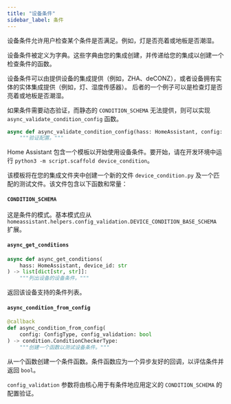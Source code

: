```yaml
---
title: "设备条件"
sidebar_label: 条件
---
```


设备条件允许用户检查某个条件是否满足。例如，灯是否亮着或地板是否潮湿。

设备条件被定义为字典。这些字典由您的集成创建，并传递给您的集成以创建一个检查条件的函数。

设备条件可以由提供设备的集成提供（例如，ZHA、deCONZ），或者设备拥有实体的实体集成提供（例如，灯、湿度传感器）。
后者的一个例子可以是检查灯是否亮着或地板是否潮湿。

如果条件需要动态验证，而静态的 `CONDITION_SCHEMA` 无法提供，则可以实现 `async_validate_condition_config` 函数。

```py
async def async_validate_condition_config(hass: HomeAssistant, config: ConfigType) -> ConfigType:
    """验证配置。"""
```

Home Assistant 包含一个模板以开始使用设备条件。要开始，请在开发环境中运行 `python3 -m script.scaffold device_condition`。

该模板将在您的集成文件夹中创建一个新的文件 `device_condition.py` 及一个匹配的测试文件。该文件包含以下函数和常量：

#### `CONDITION_SCHEMA`

这是条件的模式。基本模式应从 `homeassistant.helpers.config_validation.DEVICE_CONDITION_BASE_SCHEMA` 扩展。

#### `async_get_conditions`

```py
async def async_get_conditions(
    hass: HomeAssistant, device_id: str
) -> list[dict[str, str]]:
    """列出设备的设备条件。"""
```

返回该设备支持的条件列表。

#### `async_condition_from_config`

```py
@callback
def async_condition_from_config(
    config: ConfigType, config_validation: bool
) -> condition.ConditionCheckerType:
    """创建一个函数以测试设备条件。"""
```

从一个函数创建一个条件函数。条件函数应为一个异步友好的回调，以评估条件并返回 `bool`。

`config_validation` 参数将由核心用于有条件地应用定义的 `CONDITION_SCHEMA` 的配置验证。